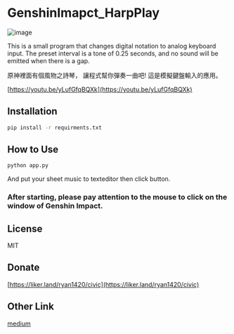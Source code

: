 # GenshinImapct_HarpPlay

![image](https://i.imgur.com/XWakBRy.png)

This is a small program that changes digital notation to analog keyboard input.
The preset interval is a tone of 0.25 seconds, and no sound will be emitted when there is a gap.

原神裡面有個風物之詩琴，
讓程式幫你彈奏一曲吧!
這是模擬鍵盤輸入的應用。

[https://youtu.be/yLufGfqBQXk](https://youtu.be/yLufGfqBQXk)


## Installation

```sh
pip install -r requirments.txt
```
## How to Use
```sh
python app.py
```
And put your sheet music to texteditor then click button.

### After starting, please pay attention to the mouse to click on the window of Genshin Impact.

## License

MIT

## Donate

[https://liker.land/ryan1420/civic](https://liker.land/ryan1420/civic)

## Other Link

[medium](https://54sakuramiku.medium.com/genshinimapct-harpplayer-f8d7c605927)

